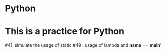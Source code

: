 # Python
# This is a practice for Python
#41. simulate the usage of static
#49 . usage of lambda and __name__ =='__main__'

